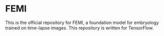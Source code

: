 # FEMI

This is the official repository for FEMI, a foundation model for embryology trained on time-lapse images. This repository is written for TensorFlow.
